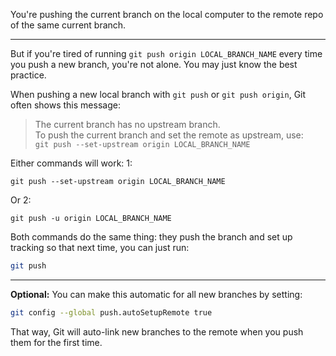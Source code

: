 
You're pushing the current branch on the local computer to the remote repo of the same current branch.

---

But if you're tired of running `git push origin LOCAL_BRANCH_NAME` every time you push a new branch, you're not alone. You may just know the best practice.

When pushing a new local branch with `git push` or `git push origin`, Git often shows this message:

> The current branch has no upstream branch.  
> To push the current branch and set the remote as upstream, use:  
> `git push --set-upstream origin LOCAL_BRANCH_NAME`  

Either commands will work:
1:
```
git push --set-upstream origin LOCAL_BRANCH_NAME
```

Or 2:
```
git push -u origin LOCAL_BRANCH_NAME
```

Both commands do the same thing: they push the branch and set up tracking so that next time, you can just run:

```bash
git push
```

---

**Optional:** You can make this automatic for all new branches by setting:

```bash
git config --global push.autoSetupRemote true
```

That way, Git will auto-link new branches to the remote when you push them for the first time.